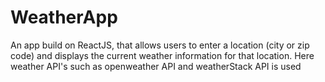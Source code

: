 # WeatherApp
An app build on ReactJS, that allows users to enter a location (city or zip code) and displays the current weather information for that location. Here weather API's such as openweather API and weatherStack API is used
